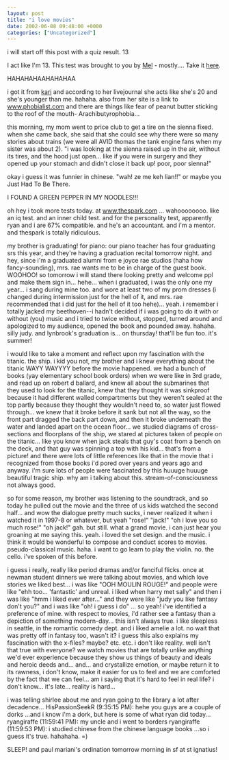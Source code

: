 ```yaml
---
layout: post
title: "i love movies"
date: 2002-06-08 09:48:00 +0000
categories: ["Uncategorized"]
---
```


i will start off this post with a quiz result. 
13

I act like I'm 13.
This test was brought to you by [Mel](http://www.livejournal.com/~dead_battery) - mostly.... Take it [here](http://www.music-review.org/test.asp).

HAHAHAHAAHAHAHAA

i got it from [kari](http://www.livejournal.com/users/roundhousefreak/) and according to her livejournal she acts like she's 20 and she's younger than me. hahaha. also from her site is a link to www.phobialist.com and there are things like fear of peanut butter sticking to the roof of the mouth- Arachibutyrophobia...

this morning, my mom went to price club to get a tire on the sienna fixed. when she came back, she said that she could see why there were so many stories about trains (we were all AVID thomas the tank engine fans when my sister was about 2). "i was looking at the sienna raised up in the air, without its tires, and the hood just open... like if you were in surgery and they opened up your stomach and didn't close it back up! poor, poor sienna!" 

okay i guess it was funnier in chinese. "wah! ze me keh lian!!" or maybe you Just Had To Be There.

I FOUND A GREEN PEPPER IN MY NOODLES!!!

oh hey i took more tests today. at www.thespark.com ... wahoooooooo. like an iq test. and an inner child test. and for the personality test, apparently ryan and i are 67% compatible. and he's an accountant. and i'm a mentor. and thespark is totally ridiculous. 

my brother is graduating! for piano: our piano teacher has four graduating srs this year, and they're having a graduation recital tomorrow night. and hey, since i'm a graduated alumni from e joyce rae studios (haha how fancy-sounding), mrs. rae wants me to be in charge of the guest book. WOOHOO! so tomorrow i will stand there looking pretty and welcome ppl and make them sign in... hehe... when i graduated, i was the only one my year... i sang during mine too. and wore at least two of my prom dresses (i changed during intermission just for the hell of it, and mrs. rae recommended that i did just for the hell of it too hehe)... yeah. i remember i totally jacked my beethoven--i hadn't decided if i was going to do it with or without (you) music and i tried to twice without, stopped, turned around and apologized to my audience, opened the book and pounded away. hahaha. silly judy. and lynbrook's graduation is... on thursday! that'll be fun too. it's summer!

i would like to take a moment and reflect upon my fascination with the titanic. the ship. i kid you not, my brother and i knew everything about the titanic WAYY WAYYYY before the movie happened. we had a bunch of books (yay elementary school book orders) when we were like in 3rd grade, and read up on robert d ballard, and knew all about the submarines that they used to look for the titanic, knew that they thought it was sinkproof because it had different walled compartments but they weren't sealed at the top partly because they thought they wouldn't need to, so water just flowed through... we knew that it broke before it sank but not all the way, so the front part dragged the back part down, and then it broke underneath the water and landed apart on the ocean floor... we studied diagrams of cross-sections and floorplans of the ship, we stared at pictures taken of people on the titanic... like you know when jack steals that guy's coat from a bench on the deck, and that guy was spinning a top with his kid... that's from a picture! and there were lots of little references like that in the movie that i recognized from those books i'd pored over years and years ago and anyway. i'm sure lots of people were fascinated by this huuuge huuuge beautiful tragic ship. why am i talking about this. stream-of-consciousness not always good.

so for some reason, my brother was listening to the soundtrack, and so today he pulled out the movie and the three of us kids watched the second half... and wow the dialogue pretty much sucks, i never realized it when i watched it in 1997-8 or whatever, but yeah "rose!" "jack!" "oh i love you so much rose!" "oh jack!" gah. but still. what a grand movie. i can just hear you groaning at me saying this. yeah. i loved the set design. and the music. i think it would be wonderful to compose and conduct scores to movies. pseudo-classical music. haha. i want to go learn to play the violin. no. the cello. i've spoken of this before.

i guess i really, really like period dramas and/or fanciful flicks. once at newman student dinners we were talking about movies, and which love stories we liked best... i was like "OOH MOULIN ROUGE!" and people were like "ehh too... 'fantastic' and unreal. i liked when harry met sally" and then i was like "hmm i liked ever after..." and they were like "judy you like fantasy don't you?" and i was like "oh! i guess i do" ... so yeah! i've identified a preference of mine. with respect to movies, i'd rather see a fantasy than a depiction of something modern-day... this isn't always true. i like sleepless in seattle, in the romantic comedy dept. and i liked amelie a lot. no wait that was pretty off in fantasy too, wasn't it? i guess this also explains my fascination with the x-files? maybe? etc. etc. i don't like reality. well isn't that true with everyone? we watch movies that are totally unlike anything we'd ever experience because they show us things of beauty and ideals and heroic deeds and... and... and crystallize emotion, or maybe return it to its rawness, i don't know, make it easier for us to feel and we are comforted by the fact that we can feel... am i saying that it's hard to feel in real life? i don't know... it's late... reality is hard...

i was telling shirlee about me and ryan going to the library a lot after decadence...
HisPassionSeekR (9:35:15 PM): hehe you guys are a couple of dorks
...and i know i'm a dork, but here is some of what ryan did today...
ryangiraffe (11:59:41 PM): my uncle and i went to borders
ryangiraffe (11:59:53 PM): i studied chinese from the chinese language books
...so i guess it's true. hahahaha. =)

SLEEP! and paul mariani's ordination tomorrow morning in sf at st ignatius!